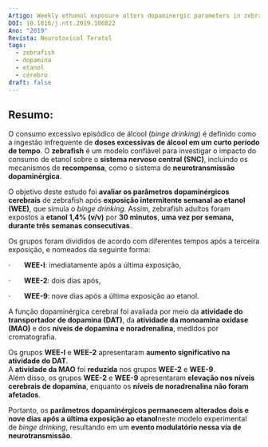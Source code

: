 ```yaml
---
Artigo: Weekly ethanol exposure alters dopaminergic parameters in zebrafish brain
DOI: 10.1016/j.ntt.2019.106822
Ano: "2019"
Revista: Neurotoxicol Teratol
tags:
  - zebrafish
  - dopamina
  - etanol
  - cérebro
draft: false
---
```

## Resumo:

O consumo excessivo episódico de álcool (_binge drinking_) é definido como a ingestão infrequente de **doses excessivas de álcool em um curto período de tempo**. O **zebrafish** é um modelo confiável para investigar o impacto do consumo de etanol sobre o **sistema nervoso central (SNC)**, incluindo os mecanismos de **recompensa**, como o sistema de **neurotransmissão dopaminérgica**.

O objetivo deste estudo foi **avaliar os parâmetros dopaminérgicos cerebrais** de zebrafish após **exposição intermitente semanal ao etanol (WEE)**, que simula o _binge drinking_. Assim, zebrafish adultos foram expostos a **etanol 1,4% (v/v)** por **30 minutos**, **uma vez por semana, durante três semanas consecutivas**.

Os grupos foram divididos de acordo com diferentes tempos após a terceira exposição, e nomeados da seguinte forma:

·       **WEE-I**: imediatamente após a última exposição,

·       **WEE-2**: dois dias após,

·       **WEE-9**: nove dias após a última exposição ao etanol.

A função dopaminérgica cerebral foi avaliada por meio da **atividade do transportador de dopamina (DAT)**, da **atividade da monoamina oxidase (MAO)** e dos **níveis de dopamina e noradrenalina**, medidos por cromatografia.

Os grupos **WEE-I** e **WEE-2** apresentaram **aumento significativo na atividade do DAT**.  
A **atividade da MAO** foi **reduzida** nos grupos **WEE-2** e **WEE-9**.  
Além disso, os grupos **WEE-2** e **WEE-9** apresentaram **elevação nos níveis cerebrais de dopamina**, enquanto os **níveis de noradrenalina não foram afetados**.

Portanto, os **parâmetros dopaminérgicos permanecem alterados dois e nove dias após a última exposição ao etanol**neste modelo experimental de _binge drinking_, resultando em um **evento modulatório nessa via de neurotransmissão**.
